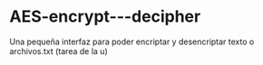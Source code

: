 # AES-encrypt---decipher
Una pequeña interfaz para poder encriptar y desencriptar texto o archivos.txt (tarea de la u)
